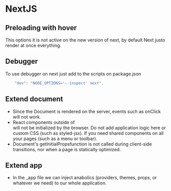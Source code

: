 # NextJS

## Preloading with hover

This options it is not active on the new version of next, by default Next justo render at once everything.

## Debugger

To use debugger on next just add to the scripts on package.json

```js
    "dev": "NODE_OPTIONS='--inspect' next",
```

## Extend document

- Since the Document is rendered on the server, events such as onClick will not work.
- React components outside of <Main /> will not be initialized by the browser. Do not add application logic here or custom CSS (such as styled-jsx). If you need shared components on all your pages (such as a menu or toolbar).
- Document's getInitialPropsfunction is not called during client-side transitions, nor when a page is statically optimized.

## Extend app

- In the \_app file we can inject anabolics (providers, themes, props, or whatever we need) to our whole application.
